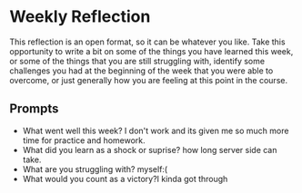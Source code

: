 # Weekly Reflection
This reflection is an open format, so it can be whatever you like. Take this opportunity to write a bit on some of the things you have learned this week, or some of the things that you are still struggling with, identify some challenges you had at the beginning of the week that you were able to overcome, or just generally how you are feeling at this point in the course.

## Prompts
- What went well this week? I don't work and its given me so much more time for practice and homework.
- What did you learn as a shock or suprise? how long server side can take.
- What are you struggling with? myself:(
- What would you count as a victory?I kinda got through